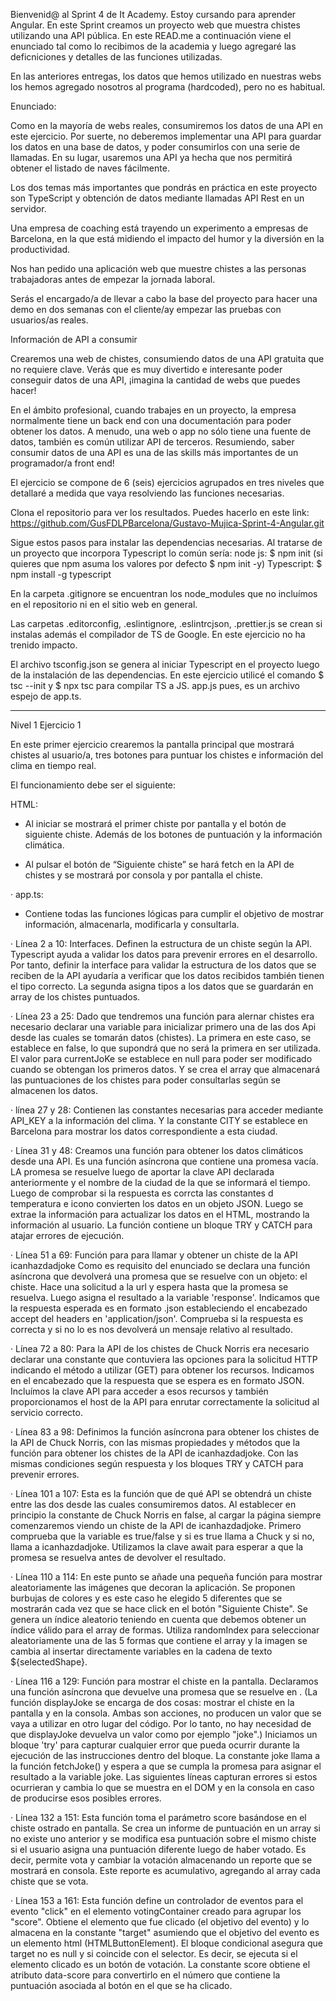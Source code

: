 Bienvenid@ al Sprint 4 de It Academy. Estoy cursando para aprender Angular. 
En este Sprint creamos un proyecto web que muestra chistes utilizando una API pública. 
En este READ.me a continuación viene el enunciado tal como lo recibimos de la academia y luego agregaré las deficniciones y detalles de las funciones utilizadas.

En las anteriores entregas, los datos que hemos utilizado en nuestras webs los hemos agregado nosotros al programa (hardcoded), pero no es habitual.

Enunciado: 

Como en la mayoría de webs reales, consumiremos los datos de una API en este ejercicio. Por suerte, no deberemos implementar una API para guardar los datos en una base de datos, y poder consumirlos con una serie de llamadas. En su lugar, usaremos una API ya hecha que nos permitirá obtener el listado de naves fácilmente.

Los dos temas más importantes que pondrás en práctica en este proyecto son TypeScript y obtención de datos mediante llamadas API Rest en un servidor.

Una empresa de coaching está trayendo un experimento a empresas de Barcelona, ​​en la que está midiendo el impacto del humor y la diversión en la productividad.

Nos han pedido una aplicación web que muestre chistes a las personas trabajadoras antes de empezar la jornada laboral.

Serás el encargado/a de llevar a cabo la base del proyecto para hacer una demo en dos semanas con el cliente/ay empezar las pruebas con usuarios/as reales.

Información de API a consumir

Crearemos una web de chistes, consumiendo datos de una API gratuita que no requiere clave. Verás que es muy divertido e interesante poder conseguir datos de una API, ¡imagina la cantidad de webs que puedes hacer!

En el ámbito profesional, cuando trabajes en un proyecto, la empresa normalmente tiene un back end con una documentación para poder obtener los datos. A menudo, una web o app no ​​sólo tiene una fuente de datos, también es común utilizar API de terceros. Resumiendo, saber consumir datos de una API es una de las skills más importantes de un programador/a front end!

El ejercicio se compone de 6 (seis) ejercicios agrupados en tres niveles que detallaré a medida que vaya resolviendo las funciones necesarias.

Clona el repositorio para ver los resultados. Puedes hacerlo en este link:
https://github.com/GusFDLPBarcelona/Gustavo-Mujica-Sprint-4-Angular.git

Sigue estos pasos para instalar las dependencias necesarias. Al tratarse de un proyecto que incorpora Typescript lo común sería:
node js:
$ npm init (si quieres que npm asuma los valores por defecto $ npm init -y)
Typescript:
$ npm install -g typescript

En la carpeta .gitignore se encuentran los node_modules que no incluímos en el repositorio ni en el sitio web en general. 

Las carpetas .editorconfig, .eslintignore, .eslintrcjson, .prettier.js se crean si instalas además el compilador de TS de Google. En este ejercicio no ha trenido impacto. 

El archivo tsconfig.json se genera al iniciar Typescript en el proyecto luego de la instalación de las dependencias. En este ejercicio utilicé el comando $ tsc --init y $ npx tsc para compilar TS a JS. app.js pues, es un archivo espejo de app.ts.

--------------------------------------------------------------------
Nivel 1 Ejercicio 1

En este primer ejercicio crearemos la pantalla principal que mostrará chistes al usuario/a, tres botones para puntuar los chistes e información del clima en tiempo real.

El funcionamiento debe ser el siguiente:

HTML:

- Al iniciar se mostrará el primer chiste por pantalla y el botón de siguiente chiste. Además de los botones de puntuación y la información climática.

- Al pulsar el botón de “Siguiente chiste” se hará fetch en la API de chistes y se mostrará por consola y por pantalla el chiste.



· app.ts:
- Contiene  todas las funciones lógicas para cumplir el objetivo de mostrar información, almacenarla, modificarla y consultarla. 

· Línea 2 a 10: Interfaces. Definen la estructura de un chiste según la API. Typescript ayuda
    a validar los datos
    para prevenir errores en el desarrollo. Por tanto, definir la interface para validar la estructura de los datos que se reciben de la API ayudaría a verificar que los datos recibidos también tienen el tipo correcto. La segunda asigna tipos a los datos que se guardarán en array de los chistes puntuados.

· Línea 23 a 25: Dado que tendremos una función para alernar chistes era necesario declarar
    una variable para inicializar primero una de las dos Api desde las cuales se tomarán datos (chistes). La primera en este caso, se establece en false, lo que supondrá que no será la primera en ser utilizada. El valor para currentJoKe se establece en null para poder ser modificado cuando se obtengan los primeros datos. Y se crea el array que almacenará las puntuaciones de los chistes para poder consultarlas según se almacenen los datos.

· línea 27 y 28: Contienen las constantes necesarias para acceder mediante API_KEY a la
    información del clima. Y la constante CITY se establece en Barcelona para mostrar los datos correspondiente a esta ciudad.

· Línea 31 y 48: Creamos una función para obtener los datos climáticos desde una API. Es una
   función asíncrona que contiene una promesa vacía. LA promesa se resuelve luego de aportar la clave API declarada anteriormente y el nombre de la ciudad de la que se informará el tiempo. Luego de comprobar si la respuesta es corrcta las constantes d temperatura e icono convierten los datos en un objeto JSON. Luego se extrae la información para actualizar los datos en el HTML, mostrando la información al usuario. La función contiene un bloque TRY y CATCH para atajar errores de ejecución. 

· Línea 51 a 69: Función para para llamar y obtener un chiste de la API icanhazdadjoke
   Como es requisito del enunciado se declara una función asíncrona que devolverá una promesa
   que se resuelve con un objeto: el chiste. Hace una solicitud a la url y espera hasta que la promesa se resuelva. Luego asigna el resultado a la variable 'response'.
   Indicamos que la respuesta esperada es en formato .json estableciendo el encabezado accept del headers en 'application/json'.
   Comprueba si la respuesta es correcta y si no lo es nos devolverá un mensaje relativo al resultado.

· Línea 72 a 80: Para la API de los chistes de Chuck Norris era necesario declarar una
   constante que contuviera las opciones para la solicitud HTTP indicando el método a utilizar (GET) para obtener los recursos. Indicamos en el encabezado que la respuesta que se espera es en formato JSON. Incluímos la clave API para acceder a esos recursos y también proporcionamos el host de la API para enrutar correctamente la solicitud al servicio correcto.

· Línea 83 a 98: Definimos la función asíncrona para obtener los chistes de la API de Chuck
   Norris, con las mismas propiedades y métodos que la función para obtener los chistes de
   la API de icanhazdadjoke. Con las mismas condiciones según respuesta y los bloques TRY y CATCH para prevenir errores.

· Línea 101 a 107: Esta es la función que de qué API se obtendrá un chiste entre las dos
   desde las cuales consumiremos datos. Al establecer en principio la constante de Chuck Norris en false, al cargar la página siempre comenzaremos viendo un chiste de la API de icanhazdadjoke. Primero comprueba que la variable es true/false y si es true llama a Chuck y si no, llama a icanhazdadjoke. Utilizamos la clave await para esperar a que la promesa se resuelva antes de devolver el resultado. 

· Línea 110 a 114: En este punto se añade una pequeña función para mostrar aleatoriamente 
   las imágenes que decoran la aplicación. Se proponen burbujas de colores y es este caso he elegido 5 diferentes que se mostrarán cada vez que se hace click en el botón "Siguiente Chiste". Se genera un índice aleatorio teniendo en cuenta que debemos obtener un índice válido para el array de formas. Utiliza randomIndex para seleccionar aleatoriamente una de las 5 formas que contiene el array y la imagen se cambia al insertar directamente variables en la cadena de texto ${selectedShape}.

· Línea 116 a 129: Función para mostrar el chiste en la pantalla.
   Declaramos una función asíncrona que devuelve una promesa que se resuelve en <void>. (La función displayJoke se encarga de dos cosas: mostrar el chiste en la pantalla y en la consola. Ambas son acciones, no producen un valor que se vaya a utilizar en otro lugar del código. Por lo tanto, no hay necesidad de que displayJoke devuelva un valor como por ejemplo "joke".)
   Iniciamos un bloque 'try' para capturar cualquier error que pueda ocurrir durante la ejecución de las instrucciones dentro del bloque.
   La constante joke llama a la función fetchJoke() y espera a que se cumpla la promesa para asignar el resultado a la variable joke.
   Las siguientes líneas capturan errores si estos ocurrieran y cambia lo que se muestra en el DOM y en la consola en caso de producirse esos posibles errores.

· Línea 132 a 151: Esta función toma el parámetro score basándose en el chiste ostrado en
   pantalla. Se crea un informe de puntuación en un array si no existe uno anterior y se modifica esa puntuación sobre el mismo chiste si el usuario asigna una puntuación diferente luego de haber votado. Es decir, permite vota y cambiar la votación almacenando un reporte que se mostrará en consola. Este reporte es acumulativo, agregando al array cada chiste que se vota.

· Línea 153 a 161: Esta función define un controlador de eventos para el evento "click" en el elemento votingContainer creado para agrupar los "score". Obtiene el elemento que fue clicado (el objetivo del evento) y lo almacena en la constante "target" asumiendo que el objetivo del evento es un elemento html (HTMLButtonElement). El bloque condicional asegura que target no es null y si coincide con el selector. Es decir, se ejecuta si el elemento clicado es un botón de votación. La constante score obtiene el atributo data-score para convertirlo en el número que contiene la puntuación asociada al botón en el que se ha clicado. 








